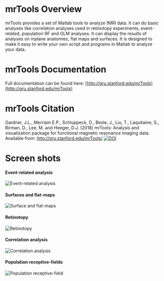 # mrTools Overview

mrTools provides a set of Matlab tools to analyze fMRI data. It can do basic analyses like correlation analyses used in retinotopy experiments, event-related, population RF and GLM analyses. It can display the results of analyses on inplane anatomies, flat maps and surfaces. It is designed to make it easy to write your own script and programs in Matlab to analyze your data.

# mrTools Documentation

Full documentation can be found here: [http://gru.stanford.edu/mrTools](http://gru.stanford.edu/mrTools)

# mrTools Citation

Gardner, J.L., Merriam E.P., Schluppeck, D., Besle, J., Liu, T., Laquitaine, S., Birman, D., Lee, M. and Heeger, D.J. (2018) mrTools: Analysis and visualization package for functional magnetic resonance imaging data. Available from: http://gru.stanford.edu/mrTools/ [![DOI](https://zenodo.org/badge/DOI/10.5281/zenodo.1299483.svg)](https://doi.org/10.5281/zenodo.1299483)

# Screen shots
#### Event-related analysis
![Event-related analysis](http://gru.stanford.edu/lib/exe/fetch.php/mrtools/ertutorial9.png)
#### Surfaces and flat-maps
![Surface and flat-maps](http://gru.stanford.edu/lib/exe/fetch.php/mrtools/surftutorial_viewer2.png)
#### Retinotopy
![Retinotopy](http://gru.stanford.edu/lib/exe/fetch.php/mrtools/retinotopytutorial_coranal8.png)
#### Correlation analysis
![Correlation analysis](http://gru.stanford.edu/lib/exe/fetch.php/mrtools/retinotopytutorial_coranal6.png)
#### Population receptive-fields
![Population receptive-field](http://gru.stanford.edu/lib/exe/fetch.php/mrtools/prfinterrogator.png)
